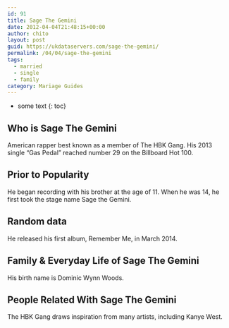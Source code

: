 ```yaml
---
id: 91
title: Sage The Gemini
date: 2012-04-04T21:48:15+00:00
author: chito
layout: post
guid: https://ukdataservers.com/sage-the-gemini/
permalink: /04/04/sage-the-gemini  
tags:
  - married
  - single
  - family
category: Mariage Guides
---
```


* some text
{: toc}


## Who is  Sage The Gemini
                  
                  
                  
American rapper best known as a member of The HBK Gang. His 2013 single &#8220;Gas Pedal&#8221; reached number 29 on the Billboard Hot 100.
                  
                
                
                
## Prior to Popularity 
                  
                  
                  
He began recording with his brother at the age of 11. When he was 14, he first took the stage name Sage the Gemini.
                  
                
                
                
## Random data 
                  
                  
                  
He released his first album, Remember Me, in March 2014.
                  
                
                
                
## Family & Everyday Life of Sage The Gemini
                  
                  
                  
His birth name is Dominic Wynn Woods. 
                  
                
                
                
## People Related With  Sage The Gemini
                  
                  
                  
The HBK Gang draws inspiration from many artists, including Kanye West.
                  
                
              
            
          
          
          
    
    
  
